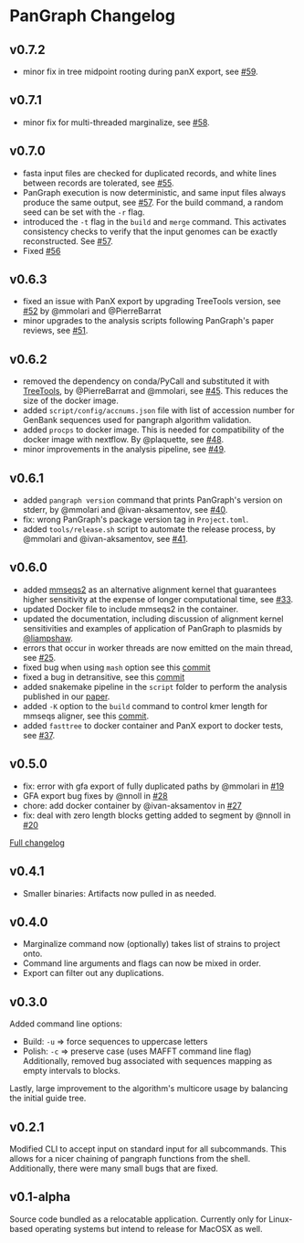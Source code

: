 # PanGraph Changelog

## v0.7.2

- minor fix in tree midpoint rooting during panX export, see [#59](https://github.com/neherlab/pangraph/issues/59).

## v0.7.1

- minor fix for multi-threaded marginalize, see [#58](https://github.com/neherlab/pangraph/pull/58).

## v0.7.0

- fasta input files are checked for duplicated records, and white lines between records are tolerated, see [#55](https://github.com/neherlab/pangraph/pull/55).
- PanGraph execution is now deterministic, and same input files always produce the same output, see [#57](https://github.com/neherlab/pangraph/pull/57). For the build command, a random seed can be set with the `-r` flag.
- introduced the `-t` flag in the `build` and `merge` command. This activates consistency checks to verify that the input genomes can be exactly reconstructed. See [#57](https://github.com/neherlab/pangraph/pull/57).
- Fixed [#56](https://github.com/neherlab/pangraph/issues/56)

## v0.6.3

- fixed an issue with PanX export by upgrading TreeTools version, see [#52](https://github.com/neherlab/pangraph/issues/52) by @mmolari and @PierreBarrat
- minor upgrades to the analysis scripts following PanGraph's paper reviews, see [#51](https://github.com/neherlab/pangraph/pull/51).

## v0.6.2

- removed the dependency on conda/PyCall and substituted it with [TreeTools](https://github.com/PierreBarrat/TreeTools.jl), by @PierreBarrat and @mmolari, see [#45](https://github.com/neherlab/pangraph/pull/45). This reduces the size of the docker image.
- added `script/config/accnums.json` file with list of accession number for GenBank sequences used for pangraph algorithm validation.
- added `procps` to docker image. This is needed for compatibility of the docker image with nextflow. By @plaquette, see [#48](https://github.com/neherlab/pangraph/pull/48).
- minor improvements in the analysis pipeline, see [#49](https://github.com/neherlab/pangraph/pull/49).

## v0.6.1

- added `pangraph version` command that prints PanGraph's version on stderr, by @mmolari and @ivan-aksamentov, see [#40](https://github.com/neherlab/pangraph/pull/40).
- fix: wrong PanGraph's package version tag in `Project.toml`.
- added `tools/release.sh` script to automate the release process, by @mmolari and @ivan-aksamentov, see [#41](https://github.com/neherlab/pangraph/pull/41).

## v0.6.0

- added [mmseqs2](https://github.com/soedinglab/MMseqs2) as an alternative alignment kernel that guarantees higher sensitivity at the expense of longer computational time, see [#33](https://github.com/neherlab/pangraph/pull/33).
- updated Docker file to include mmseqs2 in the container.
- updated the documentation, including discussion of alignment kernel sensitivities and examples of application of PanGraph to plasmids by [@liampshaw](https://github.com/neherlab/pangraph/commits?author=liampshaw).
- errors that occur in worker threads are now emitted on the main thread, see [#25](https://github.com/neherlab/pangraph/pull/25).
- fixed bug when using `mash` option see this [commit](https://github.com/neherlab/pangraph/commit/2167c2e9f72b2962ef2e2b9ec1fbe0e16fe0f568)
- fixed a bug in detransitive, see this [commit](https://github.com/neherlab/pangraph/commit/a9651323aba2822d1b1c380a086fae4216c8030d)
- added snakemake pipeline in the `script` folder to perform the analysis published in our [paper](https://github.com/neherlab/pangraph#citing).
- added `-K` option to the `build` command to control kmer length for mmseqs aligner, see this [commit](https://github.com/neherlab/pangraph/commit/0857c36c7c8d11d53e8efab91cf5d18c35685a6e).
- added `fasttree` to docker container and PanX export to docker tests, see [#37](https://github.com/neherlab/pangraph/pull/37).

## v0.5.0

- fix: error with gfa export of fully duplicated paths by @mmolari in [#19](https://github.com/neherlab/pangraph/pull/19)
- GFA export bug fixes by @nnoll in [#28](https://github.com/neherlab/pangraph/pull/28)
- chore: add docker container by @ivan-aksamentov in [#27](https://github.com/neherlab/pangraph/pull/27)
- fix: deal with zero length blocks getting added to segment by @nnoll in [#20](https://github.com/neherlab/pangraph/pull/20)

[Full changelog](https://github.com/neherlab/pangraph/compare/v0.4.1...0.5.0)

## v0.4.1

- Smaller binaries: Artifacts now pulled in as needed.

## v0.4.0

- Marginalize command now (optionally) takes list of strains to project onto.
- Command line arguments and flags can now be mixed in order.
- Export can filter out any duplications.

## v0.3.0

Added command line options:
- Build: `-u` => force sequences to uppercase letters
- Polish: `-c` => preserve case (uses MAFFT command line flag)
Additionally, removed bug associated with sequences mapping as empty intervals to blocks.

Lastly, large improvement to the algorithm's multicore usage by balancing the initial guide tree.

## v0.2.1

Modified CLI to accept input on standard input for all subcommands. This allows for a nicer chaining of pangraph functions from the shell. Additionally, there were many small bugs that are fixed.

## v0.1-alpha

Source code bundled as a relocatable application. Currently only for Linux-based operating systems but intend to release for MacOSX as well.
